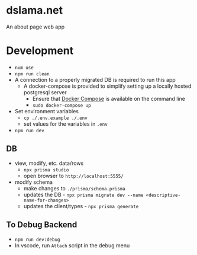 # dslama.net

An about page web app

# Development
* `nvm use`
* `npm run clean`
* A connection to a properly migrated DB is required to run this app
    * A docker-compose is provided to simplify setting up a locally hosted postgresql server
        * Ensure that [Docker Compose](https://docs.docker.com/compose/install/) is available on the command line
        * `sudo docker-compose up`
* Set environment variables
    * `cp ./.env.example ./.env`
    * set values for the variables in `.env`
* `npm run dev`

## DB
* view, modify, etc. data/rows
    * `npx prisma studio`
    * open browser to `http://localhost:5555/`
* modify schema
    * make changes to `./prisma/schema.prisma`
    * updates the DB - `npx prisma migrate dev --name <descriptive-name-for-changes>`
    * updates the client/types - `npx prisma generate`

## To Debug Backend
* `npm run dev:debug`
* In vscode, run `Attach` script in the debug menu